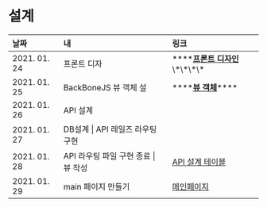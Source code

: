# 설계

| 날짜 | 내 | 링크 |
| :--- | :--- | :--- |
| 2021. 01. 24 | 프론트 디자 | \*\*\*\*[**프론트 디자인**](https://simian114.gitbook.io/blog/42seoul-1/ft_transcendence/undefined/0.)\*\*\*\* |
| 2021. 01. 25 | BackBoneJS 뷰 객체 설 | \*\*\*\*[**뷰 객체**](https://simian114.gitbook.io/blog/42seoul-1/ft_transcendence/undefined/1.-backbonejs)\*\*\*\* |
| 2021. 01. 26 | API 설계  |  |
| 2021. 01. 27 | DB설계 \| API 레일즈 라우팅 구현 |  |
| 2021. 01. 28 | API 라우팅 파일 구현 종료 \| 뷰 작성 | [API 설계 테이블](https://www.notion.so/3ab4d360e9324ae0a4e2161ce3ecd86e?v=708462e3ea014b36bb3689eabdee41c2) |
| 2021. 01. 29 | main 페이지 만들기  | [메인페이지](https://github.com/transcendentalists/ft_transcendence) |



